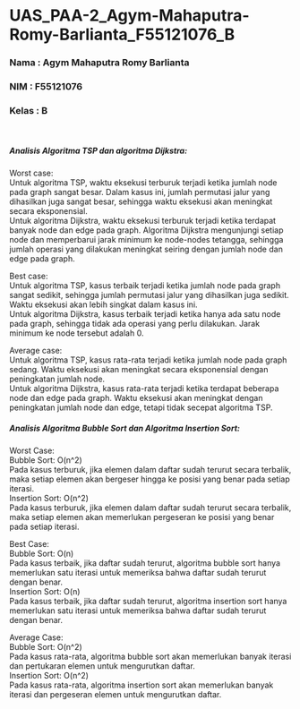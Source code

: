 # UAS_PAA-2_Agym-Mahaputra-Romy-Barlianta_F55121076_B
<h3>Nama : Agym Mahaputra Romy Barlianta</h3>
<h3>NIM : F55121076</h3>
<h3>Kelas : B</h3><br>

<h5>Analisis Algoritma TSP dan algoritma Dijkstra:</h5>

Worst case: <br>
Untuk algoritma TSP, waktu eksekusi terburuk terjadi ketika jumlah node pada graph sangat besar. Dalam kasus ini, jumlah permutasi jalur yang dihasilkan juga sangat besar, sehingga waktu eksekusi akan meningkat secara eksponensial.<br>
Untuk algoritma Dijkstra, waktu eksekusi terburuk terjadi ketika terdapat banyak node dan edge pada graph. Algoritma Dijkstra mengunjungi setiap node dan memperbarui jarak minimum ke node-nodes tetangga, sehingga jumlah operasi yang dilakukan meningkat seiring dengan jumlah node dan edge pada graph.

Best case:<br>
Untuk algoritma TSP, kasus terbaik terjadi ketika jumlah node pada graph sangat sedikit, sehingga jumlah permutasi jalur yang dihasilkan juga sedikit. Waktu eksekusi akan lebih singkat dalam kasus ini.<br>
Untuk algoritma Dijkstra, kasus terbaik terjadi ketika hanya ada satu node pada graph, sehingga tidak ada operasi yang perlu dilakukan. Jarak minimum ke node tersebut adalah 0.

Average case:<br>
Untuk algoritma TSP, kasus rata-rata terjadi ketika jumlah node pada graph sedang. Waktu eksekusi akan meningkat secara eksponensial dengan peningkatan jumlah node.<br>
Untuk algoritma Dijkstra, kasus rata-rata terjadi ketika terdapat beberapa node dan edge pada graph. Waktu eksekusi akan meningkat dengan peningkatan jumlah node dan edge, tetapi tidak secepat algoritma TSP.

<h5>Analisis Algoritma Bubble Sort dan Algoritma Insertion Sort:</h5>

Worst Case:<br>
Bubble Sort: O(n^2)<br>
Pada kasus terburuk, jika elemen dalam daftar sudah terurut secara terbalik, maka setiap elemen akan bergeser hingga ke posisi yang benar pada setiap iterasi.<br>
Insertion Sort: O(n^2)<br>
Pada kasus terburuk, jika elemen dalam daftar sudah terurut secara terbalik, maka setiap elemen akan memerlukan pergeseran ke posisi yang benar pada setiap iterasi.<br>

Best Case:<br>
Bubble Sort: O(n)<br>
Pada kasus terbaik, jika daftar sudah terurut, algoritma bubble sort hanya memerlukan satu iterasi untuk memeriksa bahwa daftar sudah terurut dengan benar.<br>
Insertion Sort: O(n)<br>
Pada kasus terbaik, jika daftar sudah terurut, algoritma insertion sort hanya memerlukan satu iterasi untuk memeriksa bahwa daftar sudah terurut dengan benar.<br>

Average Case:<br>
Bubble Sort: O(n^2)<br>
Pada kasus rata-rata, algoritma bubble sort akan memerlukan banyak iterasi dan pertukaran elemen untuk mengurutkan daftar.<br>
Insertion Sort: O(n^2)<br>
Pada kasus rata-rata, algoritma insertion sort akan memerlukan banyak iterasi dan pergeseran elemen untuk mengurutkan daftar.
